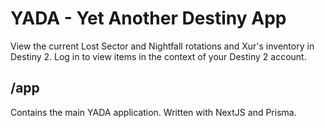 # YADA - Yet Another Destiny App

View the current Lost Sector and Nightfall rotations and Xur's inventory in Destiny 2. Log in to view items in the context of your Destiny 2 account.

## /app

Contains the main YADA application. Written with NextJS and Prisma.
